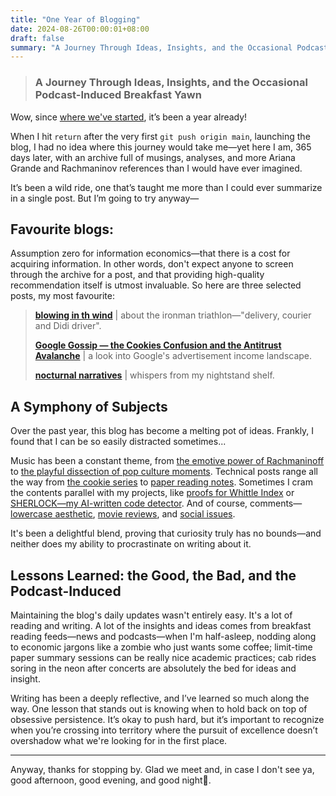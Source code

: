 ```yaml
---
title: "One Year of Blogging"
date: 2024-08-26T00:00:01+08:00
draft: false
summary: "A Journey Through Ideas, Insights, and the Occasional Podcast-Induced Breakfast Yawn."
---
```


> ### A Journey Through Ideas, Insights, and the Occasional Podcast-Induced Breakfast Yawn

Wow, since [where we've started](/posts/definition), it’s been a year already!

When I hit `return` after the very first `git push origin main`, launching the blog, I had no idea where this journey would take me—yet here I am, 365 days later, with an archive full of musings, analyses, and more Ariana Grande and Rachmaninov references than I would have ever imagined.

It’s been a wild ride, one that’s taught me more than I could ever summarize in a single post. But I’m going to try anyway—

## Favourite blogs:

Assumption zero for information economics—that there is a cost for acquiring information. In other words, don't expect anyone to screen through the archive for a post, and that providing high-quality recommendation itself is utmost invaluable. So here are three selected posts, my most favourite:

> **[blowing in th wind](/posts/blowing_in_the_wind/)** | about the ironman triathlon—"delivery, courier and Didi driver".
>
> [**Google Gossip — the Cookies Confusion and the Antitrust Avalanche**](/posts/google_gossip/) | a look into Google's advertisement income landscape.
>
> [**nocturnal narratives**](/posts/midnight_musing/) | whispers from my nightstand shelf.

## A Symphony of Subjects

Over the past year, this blog has become a melting pot of ideas. Frankly, I found that I can be so easily distracted sometimes...

Music has been a constant theme, from [the emotive power of Rachmaninoff](/rachmaninoff_andante_cantabile/) to [the playful dissection of pop culture moments](/posts/said_so/). Technical posts range all the way from [the cookie series](/posts/cookie_series/) to [paper reading notes](/posts/selling_info/). Sometimes I cram the contents parallel with my projects, like [proofs for Whittle Index](/posts/whittle_index_technical/) or [SHERLOCK—my AI-written code detector](/posts/all_about_sherlock/). And of course, comments—[lowercase aesthetic](/posts/lowercase_aesthetic/), [movie reviews](/posts/b_for_busy_n_sideways/), and [social issues](/posts/blowing_in_the_wind/).

It's been a delightful blend, proving that curiosity truly has no bounds—and neither does my ability to procrastinate on writing about it.

## Lessons Learned: the Good, the Bad, and the Podcast-Induced

Maintaining the blog's daily updates wasn't entirely easy. It's a lot of reading and writing. A lot of the insights and ideas comes from breakfast reading feeds—news and podcasts—when I'm half-asleep, nodding along to economic jargons like a zombie who just wants some coffee; limit-time paper summary sessions can be really nice academic practices; cab rides soring in the neon  after concerts are absolutely the bed for ideas and insight.

Writing has been a deeply reflective, and I’ve learned so much along the way. One lesson that stands out is knowing when to hold back on top of obsessive persistence. It’s okay to push hard, but it’s important to recognize when you’re crossing into territory where the pursuit of excellence doesn’t overshadow what we're looking for in the first place.

------

Anyway, thanks for stopping by. Glad we meet and, in case I don't see ya, good afternoon, good evening, and good night💋.
